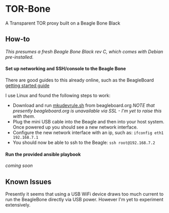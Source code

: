 TOR-Bone
========

A Transparent TOR proxy built on a Beagle Bone Black

How-to
------

_This presumes a fresh Beagle Bone Black rev C, which comes with Debian pre-installed._

#### Set up networking and SSH/console to the Beagle Bone

There are good guides to this already online, such as the BeagleBoard [getting started guide](http://beagleboard.org/Getting+Started)

I use Linux and found the following steps to work:
- Download and run [mkudevrule.sh](http://beagleboard.org/static/Drivers/Linux/FTDI/mkudevrule.sh) from beagleboard.org *NOTE that presently beagleboard.org is unavailable via SSL - I'm yet to raise this with them*.
- Plug the mini USB cable into the Beagle and then into your host system.  
Once powered up you should see a new network interface.
- Configure the new network interface with an ip, such as:
    `ifconfig eth1 192.168.7.1`
- You should now be able to ssh to the Beagle:
    `ssh root@192.168.7.2`

#### Run the provided ansible playbook
_coming soon_

Known Issues
------------
Presently it seems that using a USB WiFi device draws too much current to run the BeagleBone directly via USB power.  However I'm yet to experiment extensively.
